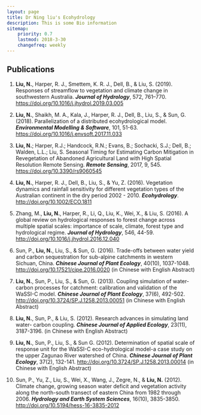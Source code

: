 ```yaml
---
layout: page
title: Dr Ning liu's Ecohydrology
description: This is some Bio information 
sitemap:
    priority: 0.7
    lastmod: 2018-3-30
    changefreq: weekly
---
```

## Publications
1. **Liu, N.**, Harper, R. J., Smettem, K. R. J., Dell, B., & Liu, S. (2019). Responses of streamflow to vegetation and climate change in southwestern Australia. ***Journal of Hydrology***, 572, 761–770. <https://doi.org/10.1016/j.jhydrol.2019.03.005>

1. **Liu, N.**, Shaikh, M. A., Kala, J., Harper, R. J., Dell, B., Liu, S., & Sun, G. (2018). Parallelization of a distributed ecohydrological model. ***Environmental Modelling & Software***, 101, 51-63. <https://doi.org/10.1016/j.envsoft.2017.11.033> 

1. **Liu, N.**; Harper, R.J.; Handcock, R.N.; Evans, B.; Sochacki, S.J.; Dell, B.; Walden, L.L.; Liu, S. Seasonal Timing for Estimating Carbon Mitigation in Revegetation of Abandoned Agricultural Land with High Spatial Resolution Remote Sensing. ***Remote Sensing***, 2017, 9, 545. <https://doi.org/10.3390/rs9060545> 

1. **Liu, N.**, Harper, R. J., Dell, B., Liu, S., & Yu, Z. (2016). Vegetation dynamics and rainfall sensitivity for different vegetation types of the Australian continent in the dry period 2002 - 2010. ***Ecohydrology***. <http://doi.org/10.1002/ECO.1811>

1. Zhang, M., **Liu, N.**, Harper, R., Li, Q., Liu, K., Wei, X., & Liu, S. (2016).  A global review on hydrological responses to forest change across multiple spatial scales: importance of scale, climate, forest type and hydrological regime. ***Journal of Hydrology***, 546, 44-59. <http://doi.org/10.1016/j.jhydrol.2016.12.040>

1. Sun, P., **Liu, N.**, Liu, S., & Sun, G. (2016). Trade-offs between water yield and carbon sequestration for sub-alpine catchments in western Sichuan, China. ***Chinese Journal of Plant Ecology***, 40(10), 1037-1048. <http://doi.org/10.17521/cjpe.2016.0020> (in Chinese with English Abstract)

1. **Liu, N.**, Sun, P., Liu,   S.,   &  Sun,   G.  (2013). Coupling   simulation of water-carbon processes for catchment: calibration and validation of the WaSSI-C model. ***Chinese Journal of Plant Ecology***, 37(6), 492-502. <http://doi.org/10.3724/SP.J.1258.2013.00051> (in Chinese with English Abstract)

1. **Liu, N.**, Sun, P., & Liu, S. (2012). Research advances in simulating land water- carbon coupling. ***Chinese Journal of Applied Ecology***, 23(11), 3187-3196. (in Chinese with English Abstract)

1. **Liu, N.**, Sun, P., Liu, S., & Sun G. (2012). Determination of spatial scale of response unit for the WaSSI-C eco-hydrological model-a case study on the upper Zagunao River watershed of China. ***Chinese Journal of Plant Ecology***, 37(2), 132-141. <http://doi.org/10.3724/SP.J.1258.2013.00014> (in Chinese with English Abstract)

1. Sun, P., Yu, Z., Liu, S., Wei, X., Wang, J., Zegre, N., & **Liu, N.** (2012). Climate change, growing season water deficit and vegetation activity along the north-south transect of eastern China from 1982 through 2006. ***Hydrology and Earth System Sciences***, 16(10), 3835-3850. <http://doi.org/10.5194/hess-16-3835-2012>

